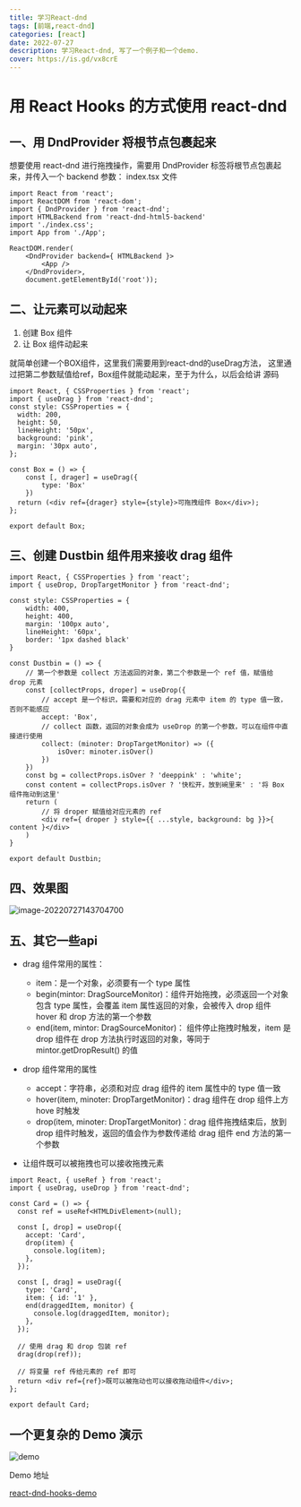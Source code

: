 ```yaml
---
title: 学习React-dnd
tags: [前端,react-dnd]
categories: [react]
date: 2022-07-27
description: 学习React-dnd, 写了一个例子和一个demo.
cover: https://is.gd/vx8crE
---
```

# 用 React Hooks 的方式使用 react-dnd

## 一、用 DndProvider 将根节点包裹起来

想要使用 react-dnd 进行拖拽操作，需要用 DndProvider 标签将根节点包裹起来，并传入一个 backend 参数： index.tsx 文件

~~~tsx
import React from 'react';
import ReactDOM from 'react-dom';
import { DndProvider } from 'react-dnd';
import HTMLBackend from 'react-dnd-html5-backend'
import './index.css';
import App from './App';

ReactDOM.render(
    <DndProvider backend={ HTMLBackend }>
        <App />
    </DndProvider>,
    document.getElementById('root'));
~~~

## 二、让元素可以动起来

1. 创建 Box 组件
2. 让 Box 组件动起来

就简单创建一个BOX组件，这里我们需要用到react-dnd的useDrag方法， 这里通过把第二参数赋值给ref，Box组件就能动起来，至于为什么，以后会给讲
源码

~~~tsx
import React, { CSSProperties } from 'react';
import { useDrag } from 'react-dnd';
const style: CSSProperties = {
  width: 200,
  height: 50,
  lineHeight: '50px',
  background: 'pink',
  margin: '30px auto',
};

const Box = () => {
    const [, drager] = useDrag({
        type: 'Box'
    })
  return (<div ref={drager} style={style}>可拖拽组件 Box</div>);
};

export default Box;
~~~

## 三、创建 Dustbin 组件用来接收 drag 组件

~~~tsx
import React, { CSSProperties } from 'react';
import { useDrop, DropTargetMonitor } from 'react-dnd';

const style: CSSProperties = {
    width: 400,
    height: 400,
    margin: '100px auto',
    lineHeight: '60px',
    border: '1px dashed black'
}

const Dustbin = () => {
    // 第一个参数是 collect 方法返回的对象，第二个参数是一个 ref 值，赋值给 drop 元素
    const [collectProps, droper] = useDrop({
        // accept 是一个标识，需要和对应的 drag 元素中 item 的 type 值一致，否则不能感应
        accept: 'Box',
        // collect 函数，返回的对象会成为 useDrop 的第一个参数，可以在组件中直接进行使用
        collect: (minoter: DropTargetMonitor) => ({
            isOver: minoter.isOver()
        })
    })
    const bg = collectProps.isOver ? 'deeppink' : 'white';
    const content = collectProps.isOver ? '快松开，放到碗里来' : '将 Box 组件拖动到这里'
    return (
        // 将 droper 赋值给对应元素的 ref
        <div ref={ droper } style={{ ...style, background: bg }}>{ content }</div>
    )
}

export default Dustbin;
~~~

## 四、效果图

![image-20220727143704700](/img/react-dnd/image-20220727143704700.png)

## 五、其它一些api

- drag 组件常用的属性：
  - item：是一个对象，必须要有一个 type 属性
  - begin(mintor: DragSourceMonitor)：组件开始拖拽，必须返回一个对象包含 type 属性，会覆盖 item 属性返回的对象，会被传入 drop 组件 hover 和 drop 方法的第一个参数
  - end(item, mintor: DragSourceMonitor)： 组件停止拖拽时触发，item 是 drop 组件在 drop 方法执行时返回的对象，等同于 mintor.getDropResult() 的值




- drop 组件常用的属性
  - accept：字符串，必须和对应 drag 组件的 item 属性中的 type 值一致
  - hover(item, minoter: DropTargetMonitor)：drag 组件在 drop 组件上方 hove 时触发
  - drop(item, minoter: DropTargetMonitor)：drag 组件拖拽结束后，放到 drop 组件时触发，返回的值会作为参数传递给 drag 组件 end 方法的第一个参数


- 让组件既可以被拖拽也可以接收拖拽元素

~~~tsx
import React, { useRef } from 'react';
import { useDrag, useDrop } from 'react-dnd';

const Card = () => {
  const ref = useRef<HTMLDivElement>(null);

  const [, drop] = useDrop({
    accept: 'Card',
    drop(item) {
      console.log(item);
    },
  });

  const [, drag] = useDrag({
    type: 'Card',
    item: { id: '1' },
    end(draggedItem, monitor) {
      console.log(draggedItem, monitor);
    },
  });

  // 使用 drag 和 drop 包装 ref
  drag(drop(ref));

  // 将变量 ref 传给元素的 ref 即可
  return <div ref={ref}>既可以被拖动也可以接收拖动组件</div>;
};

export default Card;

~~~

## 一个更复杂的 Demo 演示

![demo](/img/react-dnd/%E6%8B%96%E6%8B%BD%E5%B9%B6%E6%8E%92%E5%BA%8F%E9%A2%84%E8%A7%88.gif)

Demo 地址

[react-dnd-hooks-demo](https://github.com/kangkang123269/kate-demo/tree/main/react-dnd-hooks-demo)